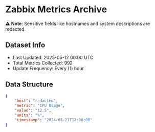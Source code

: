 # Zabbix Metrics Archive

⚠️ **Note**: Sensitive fields like hostnames and system descriptions are redacted.

## Dataset Info
- Last Updated: 2025-05-12 00:00 UTC
- Total Metrics Collected: 992
- Update Frequency: Every (1) hour

## Data Structure
```json
{
    "host": "redacted",
    "metric": "CPU Usage",
    "value": "12.5",
    "units": "%",
    "timestamp": "2024-05-21T12:00:00"
}
```
